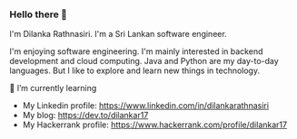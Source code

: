 ### Hello there 👋

I'm Dilanka Rathnasiri.
I'm a Sri Lankan software engineer.

I'm enjoying software engineering.
I'm mainly interested in backend development and cloud computing.
Java and Python are my day-to-day languages.
But I like to explore and learn new things in technology.

🌱 I’m currently learning

- My Linkedin profile: https://www.linkedin.com/in/dilankarathnasiri
- My blog: https://dev.to/dilankar17
- My Hackerrank profile: https://www.hackerrank.com/profile/dilankar17
